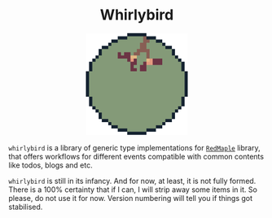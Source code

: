 <h1 align="center">
Whirlybird
</h1>

<p align="center">
<img width="200" src="./assets/whirlybird.gif" alt="a picture of a whirlybird falling  in the style of a pixel art">
</p>

<!-- cargo-rdme start -->

`whirlybird` is a library of generic type implementations for [`RedMaple`](https://crates.io/crates/redmaple) library, that offers workflows for different events compatible with common contents like todos, blogs and etc.

`whirlybird` is still in its infancy. And for now, at least, it is not fully formed.
There is a 100% certainty that if I can, I will strip away some items in it.
So please, do not use it for now. Version numbering will tell you if things got stabilised.

<!-- cargo-rdme end -->
